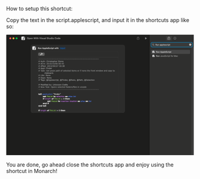 How to setup this shortcut:


Copy the text in the script.applescript, and input it in the shortcuts app like so:

<picture>
<img alt="Shows the way the script looks in apple shortcuts app." src="images/image.png">
</picture>


You are done, go ahead close the shortcuts app and enjoy using the shortcut in Monarch!